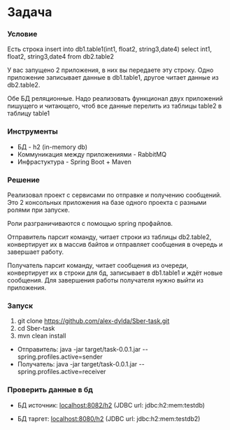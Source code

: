 # Задача

### Условие

Есть строка
insert into db1.table1(int1, float2, string3,date4) select int1, float2, string3,date4 from db2.table2

У вас запущено 2 приложения, в них вы передаете эту строку.
Одно приложение записывает данные в db1.table1, другое читает данные из db2.table2.

Обе БД реляционные. 
Надо реализовать функционал двух приложений пишущего и читающего, чтоб все данные перелить из  таблицы table2 в таблицу table1

### Инструменты
* БД - h2 (in-memory db)
* Коммуникация между приложениями - RabbitMQ
* Инфрастуктура - Spring Boot + Maven

### Решение
Реализовал проект с сервисами по отправке и получению сообщений. 
Это 2 консольных приложения на базе одного проекта с разными ролями при запуске.

Роли разграничиваются с помощью spring профайлов.

Отправитель парсит команду, читает строки из таблицы db2.table2, конвертирует их в массив байтов и отправляет сообщения в очередь и завершает работу.

Получатель парсит команду, читает сообщения из очереди, конвертирует их в строки для бд, записывает в db1.table1 и ждёт новые сообщения. Для завершения работы получателя нужно выйти из приложения.

### Запуск
1. git clone https://github.com/alex-dylda/Sber-task.git
2. cd Sber-task
3. mvn clean install
* Отправитель: java -jar target/task-0.0.1.jar --spring.profiles.active=sender
* Получатель:  java -jar target/task-0.0.1.jar --spring.profiles.active=receiver

### Проверить данные в бд
* БД источник: [localhost:8082/h2](http://localhost:8082/h2)   (JDBC url: jdbc:h2:mem:testdb)

* БД таргет: [localhost:8080/h2](http://localhost:8080/h2)   (JDBC url: jdbc:h2:mem:testdb2)
